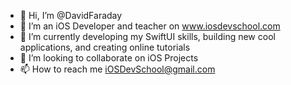 - 👋 Hi, I’m @DavidFaraday
- 👀 I’m an iOS Developer and teacher on www.iosdevschool.com
- 🌱 I’m currently developing my SwiftUI skills, building new cool applications, and creating online tutorials
- 💞️ I’m looking to collaborate on iOS Projects
- 📫 How to reach me iOSDevSchool@gmail.com

<!---
DavidFaraday/DavidKababyan is a ✨ special ✨ repository because its `README.md` (this file) appears on your GitHub profile.
You can click the Preview link to take a look at your changes.
--->
